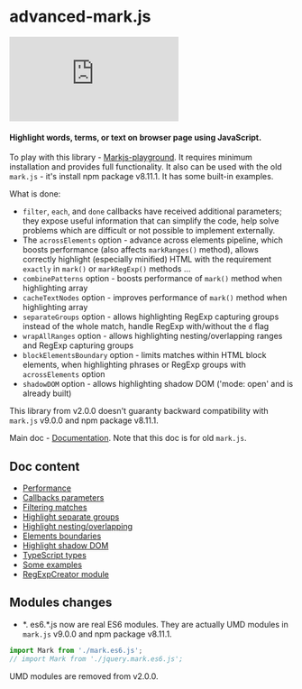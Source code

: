 # advanced-mark.js

[![npm](https://img.shields.io/npm/v/advanced-mark.js)](https://www.npmjs.com/package/advanced-mark.js)

#### Highlight words, terms, or text on browser page using JavaScript.

To play with this library - [Markjs-playground](https://github.com/angezid/Markjs-playground). It requires minimum installation and provides full functionality.
It also can be used with the old `mark.js` - it's install npm package v8.11.1.
It has some built-in examples. 

What is done:
* `filter`, `each`, and `done` callbacks have received additional parameters; they expose useful information that can simplify the code, help solve problems which are difficult or not possible to implement externally.
* The `acrossElements` option - advance across elements pipeline, which boosts performance (also affects `markRanges()` method),
  allows correctly highlight (especially minified) HTML with the requirement `exactly` in `mark()` or `markRegExp()` methods ...
* `combinePatterns` option - boosts performance of `mark()` method when highlighting array
* `cacheTextNodes` option - improves performance of `mark()` method when highlighting array
* `separateGroups` option - allows highlighting RegExp capturing groups instead of the whole match, handle RegExp with/without the `d` flag
* `wrapAllRanges` option - allows highlighting nesting/overlapping ranges and RegExp capturing groups
* `blockElementsBoundary` option - limits matches within HTML block elements, when highlighting phrases or RegExp groups with `acrossElements` option
* `shadowDOM` option - allows highlighting shadow DOM ('mode: open' and is already built)

This library from v2.0.0 doesn't guaranty backward compatibility with `mark.js` v9.0.0 and npm package v8.11.1.

Main doc - [Documentation](https://markjs.io/). Note that this doc is for old `mark.js`.

## Doc content
* [Performance](doc/performance.md)
* [Callbacks parameters](doc/callbacks-parameters.md)
* [Filtering matches](doc/filtering-matches.md)
* [Highlight separate groups](doc/separate-groups.md)
* [Highlight nesting/overlapping](doc/nesting-overlapping.md)
* [Elements boundaries](doc/elements-boundaries.md)
* [Highlight shadow DOM](doc/shadow-dom.md)
* [TypeScript types](doc/TypeScript-types.md)
* [Some examples](doc/some-examples.md)
* [RegExpCreator module](doc/RegExpCreator-module.md)

## Modules changes
* \*. es6.\*.js now are real ES6 modules. They are actually UMD modules in `mark.js` v9.0.0 and npm package v8.11.1.

``` js
import Mark from './mark.es6.js';
// import Mark from './jquery.mark.es6.js';
```
UMD modules are removed from v2.0.0.
